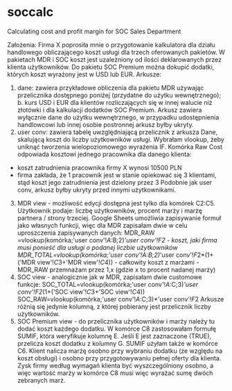 # soccalc
Calculating cost and profit margin for SOC Sales Department

Założenia: 
Firma X poprosiła mnie o przygotowanie kalkulatora dla działu handlowego obliczającego koszt usługi dla trzech oferowanych pakietów. W pakietach MDR i SOC koszt jest uzależniony od ilości deklarowanych przez klienta użytkowników. Do pakietu SOC Premium można dokupić dodatki, których koszt wyrażony jest w USD lub EUR. 
Arkusze:
1. dane: zawiera przykładowe obliczenia dla pakietu MDR używając przelicznika dostępnego poniżej (przydatne do użytku wewnętrznego); b. kurs USD i EUR dla klientów rozliczających się w innej walucie niż złotówki i dla kalkulacji dodatków SOC Premium.
Arkusz zawiera wyłącznie dane do użytku wewnętrznego, w przypadku udostępnienia handlowcowi lub innej osobie postronnej arkusz byłby ukryty.
2. user conv: zawiera tabelę uwzględniającą przelicznik z arkusza Dane, skalującą koszt do liczby użytkowników usługi. Wybrałam vlookup, żeby uniknąć tworzenia wielopoziomowego wyrażenia IF. Komórka Raw Cost odpowiada kosztowi jednego pracownika dla danego klienta: 
- koszt zatrudnienia pracownika firmy X wynosi 10500 PLN
- firma zakłada, że 1 pracownik jest w stanie opiekować się 3 klientami, stąd koszt jego zatrudnienia jest dzielony przez 3
Podobnie jak user conv, arkusz byłby ukryty przed innymi użytkownikami.  
3. MDR view - możliwość edycji dostępna jest tylko dla komórek C2:C5. Użytkownik podaje: liczbę użytkowników, procent marży i marżę partnera / strony trzeciej. Google Sheets umożliwia zapisywanie formuł jako własnych funkcji, więc dla MDR zapisałam dwie w celu uproszczenia zapisywanych danych:
MDR_RAW =vlookup(komórka;'user conv'!$A:$B;2)*'user conv'!$F$2 - koszt, jaki firma musi ponieść dla usługi o podanej liczbie użytkowników
MDR_TOTAL=vlookup(komórka;'user conv'!$A:$B;2)*'user conv'!$F$2*(1+('MDR view'!$C$3+'MDR view'!$C$4)) - całkowity koszt z marżami - MDR_RAW przemnażam przez 1,x (gdzie x to procent nadanej marży)
4. SOC view -  analogicznie jak w MDR, zapisałam dwie customowe funkcje:
SOC_TOTAL=vlookup(komórka;'user conv'!$A:$C;3)*'user conv'!$F$2*(1+('SOC view'!$C$3+'SOC view'!$C$4))
SOC_RAW=vlookup(komórka;'user conv'!$A:$C;3)*'user conv'!$F$2
Arkusze różnią się jedynie kolumną, z której pobierany jest przelicznik liczby użytkowników.
5. SOC Premium view - do przelicznika użytkowników i marży należy tu dodać koszt każdego dodatku. W komórce C8 zastosowałam formułę SUMIF, która weryfikuje kolumnę E. Jeśli E jest zaznaczone (TRUE), przelicza koszt dodatku z kolumny G. SUMIF użyłam także w komórce C6. Klient nalicza marżę osobno przy wybraniu dodatku (ze względu na koszt obsługi) i osobno przy przygotowywaniu pełnej oferty dla klienta.  Zysk firmy według wymagań klienta być wyszczególniony osobno, a więc wartość marży w komórce C8 musi więc wyrażać sumę dwóch zebranych marż.

